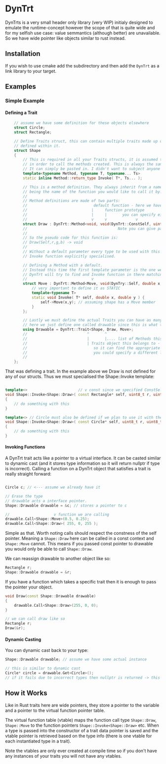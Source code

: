 # DynTrt

DynTrts is a very small header only library (very WIP) initialy designed to emulate the runtime-concept however the scope of that is quite wide and for my selfish use case: value semmantics (although better) are unavailable. So we have wide pointer like objects similar to rust instead.

## Installation

If you wish to use cmake add the subdirectory and then add the `DynTrt` as a link library to your target.

## Examples

### Simple Example

#### Defining a Trait

```cpp
    // assume we have some definition for these objects elsewhere
    struct Circle;
    struct Rectangle;

    // Define Traits struct, this can contain multiple traits made up of the methods
    // defined within it.
    struct Shape
    {
        // This is required in all your Traits structs, it is assumed to exist
        // in order to call the methods created. This is always the same though.
        // It can simply be pasted in. I didn't want to subject anyone to macros.
        template<typename Method, typename T, typename... Ts>
        static inline Method::return_type Invoke( T*, Ts... );

        // This is a method definition. They always inherit from a named struct. The name
        // being the name of the function you would like to call it by.
        //
        // Method definitions are made of two parts:
        //                              default function - here we have no default.
        //                             |     function prototype
        //                             |     |       you can specify either ConstSelf or Self
        //                             v     v             v 
        struct Draw : DynTrt::Method<void, void(DynTrt::ConstSelf, uint8_t r, uint8_t g, uint8_t b)> {};
        //                                         Note you can give parameters names still ^
        //
        // So the pseudo code for this function is:
        // Draw(Self,r,g,b) -> void
        // 
        // Without a default parameter every type to be used with this Method must have Shape's
        // Invoke function explicitly specialised.

        // Defining a Method with a default.
        // Instead this time the first template parameter is the one we wish to use as the default
        // DynTrt will try to find and Invoke function in there matching the parameters given.
        //                             v
        struct Move : DynTrt::Method<Move, void(DynTry::Self, double x, double y)> {
            // very important to define it as STATIC
            template<typename T>
            static void Invoke( T* self, double x, double y ) { 
                self->Move(x,y); // assuming shape has a Move member
            }
        };

        // Lastly we must define the actual Traits you can have as many as you wish, 
        // here we just define one called drawable since this is what this trait represents.
        using Drawable = DynTrt::Trait<Shape, Draw, Move>;
        //                           ^       ^
        //                           |       |.... list of Methods this trait has.
        //                           | Traits object this belongs to - just like defaults this is only 
        //                              so it can find the appropriate Invoke overload if you wanted
        //                              you could specify a different location.
        //                         
    };
```

That was defining a trait. In the example above we Draw is not defined for any of our structs. Thus we must specialised the Shape::Invoke template:

```cpp

template<>                       // v const since we specified ConstSelf
void Shape::Invoke<Shape::Draw>( const Rectangle* self, uint8_t r, uint8_t g, uint8_t b )
{
    // do something with this
}

template<> // Circle must also be defined if we plan to use it with the Shape::Trait trait.
void Shape::Invoke<Shape::Draw>( const Circle* self, uint8_t r, uint8_t g, uint8_t b )
{
    // do something with this
}
```

#### Invoking Functions

A DynTrt trait acts like a pointer to a virtual interface. It can be casted similar to dynamic cast (and it stores type information so it will return nullptr if type is incorrect). Calling a function on a DynTrt object that satisfies a trait is really straight forward:

```cpp

Circle c; // <--- assume we already have it

// Erase the type
// drawable acts a interface pointer.
Shape::Drawable drawable = &c; // stores a pointer to c

//                    v function we are calling
drawable.Call<Shape::Move>(0.5, 0.25);
drawable.Call<Shape::Draw>( 255, 0, 255 );
```

Simple as that. Worth noting calls should respect the constness of the self pointer. Meaning a `Shape::Draw` here can be called in a const context and `Shape::Move` cannot. This means if you passed const pointer to drawable you would only be able to call `Shape::Draw`.

We can reassign drawable to another object like so:
```cpp
Rectangle r;
Shape::Drawable drawable = &r;
```

If you have a function which takes a specific trait then it is enough to pass the pointer your object.

```cpp
void Draw(const Shape::Drawable drawable)
{
    drawable.Call<Shape::Draw>(255, 0, 0);
}

// we can call draw like so
Rectangle r;
Draw(&r);
```

#### Dynamic Casting

You can dynamic cast back to your type:

```cpp
Shape::Drawable drawable; // assume we have some actual instance

// this is similar to dynamic cast
Circle* circle = drawable.Get<Circle>();
// if it fails due to incorrect types then nullptr is returned -> this includes incorrect const.
```

## How it Works

Like in Rust traits here are wide pointers, they store a pointer to the variable and a pointer to the virtual function pointer table.

The virtual function table (vtable) maps the function call type `Shape::Draw`, `Shape::Move` to the function pointers `Shape::Invoke<Shape::Draw>` etc. When a type is passed into the constructor of a trait data pointer is saved and the vtable pointer is retrieved based on the type info (there is one vtable for each instantiated type in a trait).

Note the vtables are only ever created at compile time so if you don't have any instances of your traits you will not have any vtables.
